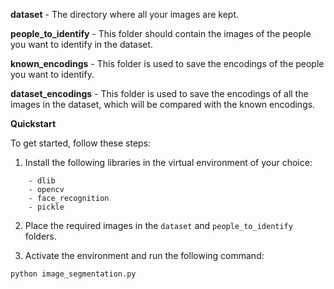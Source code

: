 **dataset** - The directory where all your images are kept.

**people_to_identify** - This folder should contain the images of the people you want to identify in the dataset.

**known_encodings** - This folder is used to save the encodings of the people you want to identify.

**dataset_encodings** - This folder is used to save the encodings of all the images in the dataset, which will be compared with the known encodings.

**Quickstart**

To get started, follow these steps:

1. Install the following libraries in the virtual environment of your choice:
```
    - dlib
    - opencv
    - face_recognition
    - pickle
```

2. Place the required images in the `dataset` and `people_to_identify` folders.

3. Activate the environment and run the following command:

```bash
python image_segmentation.py
```
